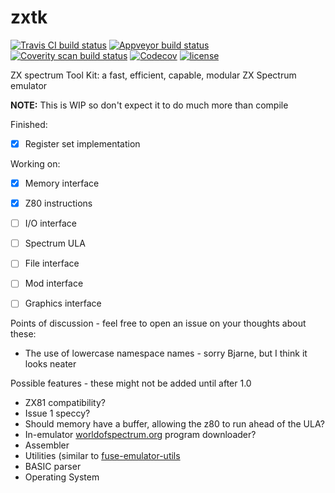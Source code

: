 # zxtk
[![Travis CI build status](https://api.travis-ci.org/icecream95/zxtk.svg?branch=master)](https://travis-ci.org/icecream95/zxtk) [![Appveyor build status](https://ci.appveyor.com/api/projects/status/github/icecream95/zxtk?branch=master&svg=true)](https://ci.appveyor.com/project/icecream95/zxtk) [![Coverity scan build status](https://scan.coverity.com/projects/12869/badge.svg)](https://scan.coverity.com/projects/icecream95-zxtk) [![Codecov](https://img.shields.io/codecov/c/github/icecream95/zxtk.svg)](https://codecov.io/gh/icecream95/zxtk) [![license](https://img.shields.io/github/license/icecream95/zxtk.svg)](https://github.com/icecream95/zxtk/blob/master/LICENSE)

ZX spectrum Tool Kit: a fast, efficient, capable, modular ZX Spectrum emulator

**NOTE:** This is WIP so don't expect it to do much more than compile

Finished:
 - [x] Register set implementation

Working on:
 - [x] Memory interface
 - [x] Z80 instructions
 - [ ] I/O interface
 - [ ] Spectrum ULA
 - [ ] File interface
 - [ ] Mod interface
 - [ ] Graphics interface
 

Points of discussion - feel free to open an issue on your thoughts about these:
 - The use of lowercase namespace names - sorry Bjarne, but I think it looks neater

Possible features - these might not be added until after 1.0
 - ZX81 compatibility?
 - Issue 1 speccy?
 - Should memory have a buffer, allowing the z80 to run ahead of the ULA?
 - In-emulator [worldofspectrum.org](https://worldofspectrum.org) program downloader?
 - Assembler
 - Utilities (similar to [fuse-emulator-utils](https://sourceforge.net/p/fuse-emulator/fuse-utils/ci/master/tree/)
 - BASIC parser
 - Operating System
